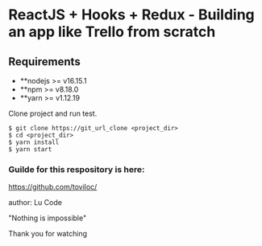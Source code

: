 # ReactJS + Hooks + Redux - Building an app like Trello from scratch

## Requirements

- \*\*nodejs >= v16.15.1
- \*\*npm >= v8.18.0
- \*\*yarn >= v1.12.19

Clone project and run test.

```
$ git clone https://git_url_clone <project_dir>
$ cd <project_dir>
$ yarn install
$ yarn start
```

### Guilde for this respository is here:

https://github.com/toviloc/

author: Lu Code

"Nothing is impossible"

Thank you for watching
